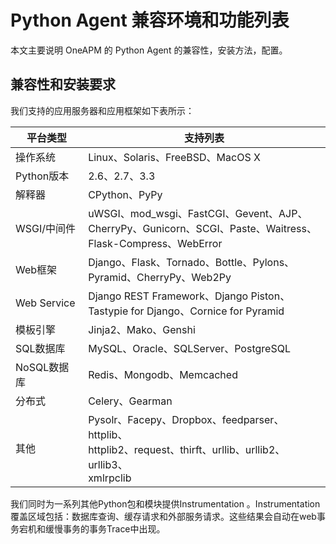 # Python Agent 兼容环境和功能列表
本文主要说明 OneAPM 的 Python Agent 的兼容性，安装方法，配置。
## 兼容性和安装要求
我们支持的应用服务器和应用框架如下表所示：

|  平台类型   |    支持列表 |
| --- | --- |
|   操作系统  |   Linux、Solaris、FreeBSD、MacOS X  |
| Python版本    |   2.6、2.7、3.3  |
|   解释器  |   CPython、PyPy  |
|    WSGI/中间件 |  uWSGI、mod_wsgi、FastCGI、Gevent、AJP、<br>CherryPy、Gunicorn、SCGI、Paste、Waitress、<br>Flask-Compress、WebError   |
|  Web框架   | Django、Flask、Tornado、Bottle、Pylons、<br>Pyramid、CherryPy、Web2Py|
|   Web Service  |  Django REST Framework、Django Piston、<br>Tastypie for Django、Cornice for Pyramid   |
| 模板引擎    |  Jinja2、Mako、Genshi   |
|   SQL数据库  |   MySQL、Oracle、SQLServer、PostgreSQL  |
|  NoSQL数据库   |  Redis、Mongodb、Memcached   |
|  分布式   |   Celery、Gearman  |
|   其他  |  Pysolr、Facepy、Dropbox、feedparser、httplib、<br>httplib2、request、thirft、urllib、urllib2、urllib3、<br>xmlrpclib   |

我们同时为一系列其他Python包和模块提供Instrumentation 。Instrumentation 覆盖区域包括：数据库查询、缓存请求和外部服务请求。这些结果会自动在web事务宕机和缓慢事务的事务Trace中出现。

